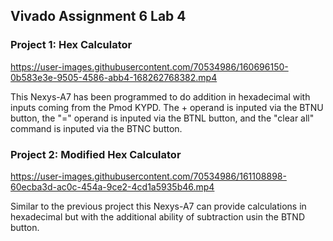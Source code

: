 ## Vivado Assignment 6 Lab 4
### Project 1: Hex Calculator
https://user-images.githubusercontent.com/70534986/160696150-0b583e3e-9505-4586-abb4-168262768382.mp4



This Nexys-A7 has been programmed to do addition in hexadecimal with inputs coming from the Pmod KYPD. The + operand is inputed via the BTNU button, the "=" operand is inputed via the BTNL button, and the "clear all" command is inputed via the BTNC button.

### Project 2: Modified Hex Calculator


https://user-images.githubusercontent.com/70534986/161108898-60ecba3d-ac0c-454a-9ce2-4cd1a5935b46.mp4



Similar to the previous project this Nexys-A7 can provide calculations in hexadecimal but with the additional ability of subtraction usin the BTND button.

